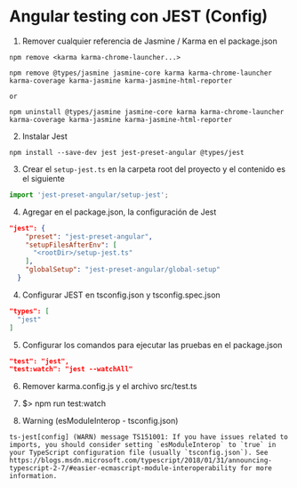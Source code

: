 # Angular testing con JEST (Config)

1. Remover cualquier referencia de Jasmine / Karma en el package.json
```
npm remove <karma karma-chrome-launcher...>

npm remove @types/jasmine jasmine-core karma karma-chrome-launcher karma-coverage karma-jasmine karma-jasmine-html-reporter

or

npm uninstall @types/jasmine jasmine-core karma karma-chrome-launcher karma-coverage karma-jasmine karma-jasmine-html-reporter

```

2. Instalar Jest
```
npm install --save-dev jest jest-preset-angular @types/jest
```

3. Crear el ```setup-jest.ts``` en la carpeta root del proyecto y el contenido es el siguiente
```setup-jest.ts
import 'jest-preset-angular/setup-jest';
```

4. Agregar en el package.json, la configuración de Jest
```package.json
"jest": {
    "preset": "jest-preset-angular",
    "setupFilesAfterEnv": [
      "<rootDir>/setup-jest.ts"
    ],
    "globalSetup": "jest-preset-angular/global-setup"
  }
```


4. Configurar JEST en tsconfig.json y tsconfig.spec.json
```tsconfig.json
"types": [
  "jest"
]
```

5. Configurar los comandos para ejecutar las pruebas en el package.json
```package.json
"test": "jest",
"test:watch": "jest --watchAll"
```

6. Remover karma.config.js y el archivo src/test.ts

7. $> npm run test:watch

8. Warning (esModuleInterop - tsconfig.json)

```
ts-jest[config] (WARN) message TS151001: If you have issues related to imports, you should consider setting `esModuleInterop` to `true` in your TypeScript configuration file (usually `tsconfig.json`). See https://blogs.msdn.microsoft.com/typescript/2018/01/31/announcing-typescript-2-7/#easier-ecmascript-module-interoperability for more information.



```